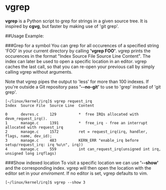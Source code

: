 # vgrep

**vgrep** is a Python script to grep for strings in a given source tree.  It is
inspired by **cgvg**, but faster by making use of 'git grep'.

##Usage Example:

###Grep for a symbol
You can grep for all occurences of a specified string 'FOO' in your current
directory by calling **'vgrep FOO'**.  vgrep prints the occurences in the format
"Index  Source File  Source Line  Content".  The index can later be used to open
a specific location in an editor.  vgrep caches the last call, so that you can
re-open your previous call by simply calling vgrep without arguments.

Note that vgrep pipes the output to 'less' for more than 100 indexes.  If you're
outside a Git repository pass **'--no-git'** to use to 'grep' instead of 'git
grep'.

```
[~/linux/kernel/irq]$ vgrep request_irq
Index  Source File  Source Line  Content

0      devres.c     129          *  free IRQs allocated with devm_request_irq().
1      manage.c     1391         *  free_irq - free an interrupt allocated with request_irq
2      manage.c     1572         ret = request_irq(irq, handler, flags, name, dev_id);
3      manage.c     483          KERN_ERR "enable_irq before setup/request_irq: irq %u\n", irq))
4      manage.c     559          int can_request_irq(unsigned int irq, unsigned long irqflags)
```

###Show indexed location
To visit a specific location we can use **'--show'** and the corresponding
index.  vgrep will then open the location with the editor set in your
*enviroment*.  If no editor is set, vgrep defaults to vim.

```
[~/linux/kernel/irq]$ vgrep --show 3
```
